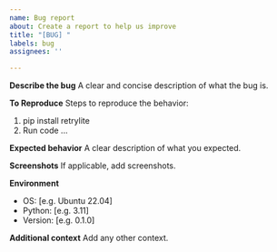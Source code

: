 ```yaml
---
name: Bug report
about: Create a report to help us improve
title: "[BUG] "
labels: bug
assignees: ''

---
```


**Describe the bug**
A clear and concise description of what the bug is.

**To Reproduce**
Steps to reproduce the behavior:
1. pip install retrylite
2. Run code ...

**Expected behavior**
A clear description of what you expected.

**Screenshots**
If applicable, add screenshots.

**Environment**
 - OS: [e.g. Ubuntu 22.04]
 - Python: [e.g. 3.11]
 - Version: [e.g. 0.1.0]

**Additional context**
Add any other context.